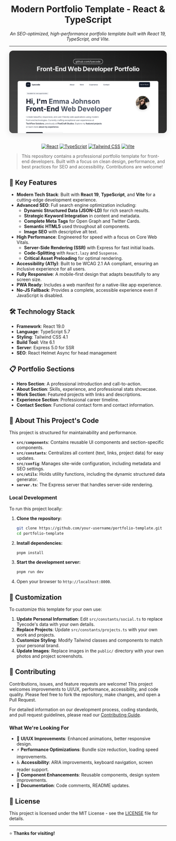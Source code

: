 <div align="center">

# Modern Portfolio Template - React & TypeScript

<p align="center">
  <em>An SEO-optimized, high-performance portfolio template built with React 19, TypeScript, and Vite.</em>
</p>

---

<img src="public/images/og.png" alt="Portfolio Template Preview" width="700" style="border-radius: 12px; box-shadow: 0 4px 20px rgba(0,0,0,0.1);" />

<br />

</div>

<br />

<div align="center">

[![React](https://img.shields.io/badge/React-19.0-blue?style=for-the-badge&logo=react)](https://reactjs.org/)
[![TypeScript](https://img.shields.io/badge/TypeScript-5.7-blue?style=for-the-badge&logo=typescript)](https://www.typescriptlang.org/)
[![Tailwind CSS](https://img.shields.io/badge/Tailwind-4.1-38B2AC?style=for-the-badge&logo=tailwind-css)](https://tailwindcss.com/)
[![Vite](https://img.shields.io/badge/Vite-6.1-646CFF?style=for-the-badge&logo=vite)](https://vitejs.dev/)

</div>

> This repository contains a professional portfolio template for front-end developers. Built with a focus on clean design, performance, and best practices for SEO and accessibility. Contributions are welcome!

## 🚀 Key Features

- **Modern Tech Stack**: Built with **React 19**, **TypeScript**, and **Vite** for a cutting-edge development experience.
- **Advanced SEO**: Full search engine optimization including:
  - **Dynamic Structured Data (JSON-LD)** for rich search results.
  - **Strategic Keyword Integration** in content and metadata.
  - **Complete Meta Tags** for Open Graph and Twitter Cards.
  - **Semantic HTML5** used throughout all components.
  - **Image SEO** with descriptive alt text.
- **High Performance**: Engineered for speed with a focus on Core Web Vitals.
  - **Server-Side Rendering (SSR)** with Express for fast initial loads.
  - **Code-Splitting** with `React.lazy` and `Suspense`.
  - **Critical Asset Preloading** for optimal rendering.
- **Accessibility (A11y)**: Built to be WCAG 2.1 AA compliant, ensuring an inclusive experience for all users.
- **Fully Responsive**: A mobile-first design that adapts beautifully to any screen size.
- **PWA Ready**: Includes a web manifest for a native-like app experience.
- **No-JS Fallback**: Provides a complete, accessible experience even if JavaScript is disabled.

## 🛠️ Technology Stack

- **Framework**: React 19.0
- **Language**: TypeScript 5.7
- **Styling**: Tailwind CSS 4.1
- **Build Tool**: Vite 6.1
- **Server**: Express 5.0 for SSR
- **SEO**: React Helmet Async for head management

## 📋 Portfolio Sections

- **Hero Section**: A professional introduction and call-to-action.
- **About Section**: Skills, experience, and professional stats showcase.
- **Work Section**: Featured projects with links and descriptions.
- **Experience Section**: Professional career timeline.
- **Contact Section**: Functional contact form and contact information.

## 🚀 About This Project's Code

This project is structured for maintainability and performance.

- **`src/components`**: Contains reusable UI components and section-specific components.
- **`src/constants`**: Centralizes all content (text, links, project data) for easy updates.
- **`src/config`**: Manages site-wide configuration, including metadata and SEO settings.
- **`src/utils`**: Holds utility functions, including the dynamic structured data generator.
- **`server.ts`**: The Express server that handles server-side rendering.

### Local Development

To run this project locally:

1.  **Clone the repository:**
    ```bash
    git clone https://github.com/your-username/portfolio-template.git
    cd portfolio-template
    ```
2.  **Install dependencies:**
    ```bash
    pnpm install
    ```
3.  **Start the development server:**
    ```bash
    pnpm run dev
    ```
4.  Open your browser to `http://localhost:8000`.

## 🎯 Customization

To customize this template for your own use:

1. **Update Personal Information**: Edit `src/constants/social.ts` to replace Tyecode's data with your own details.
2. **Replace Projects**: Update `src/constants/projects.ts` with your own work and projects.
3. **Customize Styling**: Modify Tailwind classes and components to match your personal brand.
4. **Update Images**: Replace images in the `public/` directory with your own photos and project screenshots.

## 🤝 Contributing

Contributions, issues, and feature requests are welcome! This project welcomes improvements to UI/UX, performance, accessibility, and code quality. Please feel free to fork the repository, make changes, and open a Pull Request.

For detailed information on our development process, coding standards, and pull request guidelines, please read our [Contributing Guide](docs/CONTRIBUTING.md).

### What We're Looking For

- 🎨 **UI/UX Improvements**: Enhanced animations, better responsive design.
- ⚡ **Performance Optimizations**: Bundle size reduction, loading speed improvements.
- ♿ **Accessibility**: ARIA improvements, keyboard navigation, screen reader support.
- 🧩 **Component Enhancements**: Reusable components, design system improvements.
- 📝 **Documentation**: Code comments, README updates.

## 📄 License

This project is licensed under the MIT License - see the [LICENSE](LICENSE) file for details.

---

⭐ **Thanks for visiting!**
